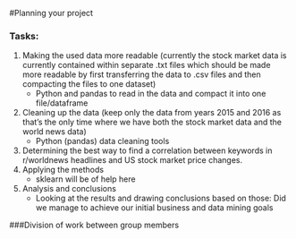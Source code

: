 #Planning your project
### Tasks:
1. Making the used data more readable (currently the stock market data is currently contained within separate .txt files which should be made more readable by first transferring the data to .csv files and then compacting the files to one dataset)
   - Python and pandas to read in the data and compact it into one file/dataframe
2. Cleaning up the data (keep only the data from years 2015 and 2016 as that’s the only time where we have both the stock market data and the world news data)
   - Python (pandas) data cleaning tools
3. Determining the best way to find a correlation between keywords in r/worldnews headlines and US stock market price changes.
4. Applying the methods
   - sklearn will be of help here
5. Analysis and conclusions
   - Looking at the results and drawing conclusions based on those:
     Did we manage to achieve our initial business and data mining goals

###Division of work between group members
